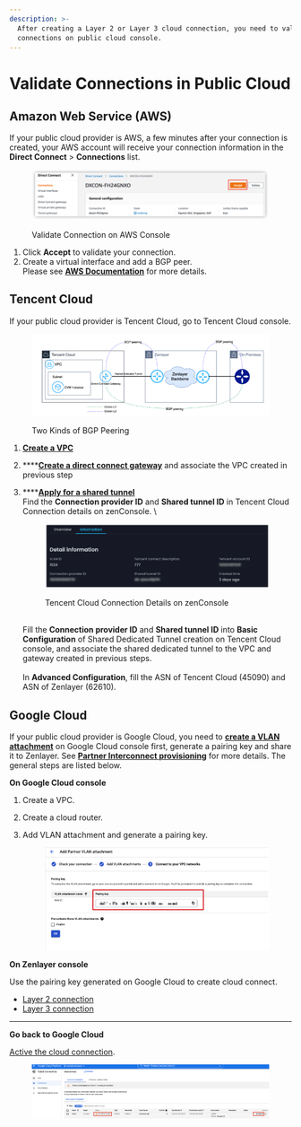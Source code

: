 ```yaml
---
description: >-
  After creating a Layer 2 or Layer 3 cloud connection, you need to validate the
  connections on public cloud console.
---
```


# Validate Connections in Public Cloud

## Amazon Web Service (AWS)

If your public cloud provider is AWS, a few minutes after your connection is created, your AWS account will receive your connection information in the **Direct Connect** > **Connections** list.

<figure><img src="../../.gitbook/assets/Article_5.jpg" alt=""><figcaption><p>Validate Connection on AWS Console</p></figcaption></figure>

1. Click **Accept** to validate your connection.
2. Create a virtual interface and add a BGP peer.\
   Please see [**AWS Documentation**](https://docs.aws.amazon.com/directconnect/latest/UserGuide/create-vif.html) for more details.



## Tencent Cloud

If your public cloud provider is Tencent Cloud, go to Tencent Cloud console.

<figure><img src="../../.gitbook/assets/image (2) (1).png" alt=""><figcaption><p>Two Kinds of BGP Peering</p></figcaption></figure>

1. ****[**Create a VPC**](https://www.tencentcloud.com/document/product/215/31891)****
2. ****[**Create a direct connect gateway**](https://www.tencentcloud.com/document/product/216/19256) and associate the VPC created in previous step
3.  ****[**Apply for a shared tunnel**](https://www.tencentcloud.com/document/product/216/48575)\
    Find the **Connection provider ID** and **Shared tunnel ID** in Tencent Cloud Connection details on zenConsole. \


    <figure><img src="../../.gitbook/assets/image (3) (1).png" alt=""><figcaption><p>Tencent Cloud Connection Details on zenConsole</p></figcaption></figure>

    \
    Fill the **Connection provider ID** and **Shared tunnel ID** into **Basic Configuration** of Shared Dedicated Tunnel creation on Tencent Cloud console, and associate the shared dedicated tunnel to the VPC and gateway created in previous steps.\
    \
    In **Advanced Configuration**, fill the ASN of Tencent Cloud (45090) and ASN of Zenlayer (62610).



## Google Cloud

If your public cloud provider is Google Cloud, you need to [**create a VLAN attachment**](https://cloud.google.com/network-connectivity/docs/interconnect/how-to/partner/creating-vlan-attachments) on Google Cloud console first, generate a pairing key and share it to Zenlayer. See [**Partner Interconnect provisioning**](https://cloud.google.com/network-connectivity/docs/interconnect/how-to/partner/provisioning-overview) for more details. The general steps are listed below.

**On Google Cloud console**

1. Create a VPC.
2. Create a cloud router.
3.  Add VLAN attachment and generate a pairing key.

    <figure><img src="../../.gitbook/assets/图片 1.png" alt=""><figcaption></figcaption></figure>

**On Zenlayer console**

Use the pairing key generated on Google Cloud to create cloud connect.

* [Layer 2 connection](create-a-layer-2-connection/select-a-public-cloud-as-access-point.md)
* [Layer 3 connection](create-a-layer-3-connection/select-a-public-cloud-as-access-point.md)

****

**Go back to Google Cloud**

[Active the cloud connection](https://cloud.google.com/network-connectivity/docs/interconnect/how-to/partner/activating-connections).

<figure><img src="../../.gitbook/assets/图片 2.png" alt=""><figcaption></figcaption></figure>

